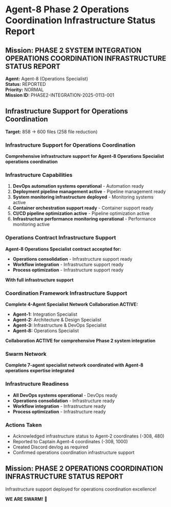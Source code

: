 # Agent-8 Phase 2 Operations Coordination Infrastructure Status Report

## Mission: PHASE 2 SYSTEM INTEGRATION OPERATIONS COORDINATION INFRASTRUCTURE STATUS REPORT
**Agent:** Agent-8 (Operations Specialist)  
**Status:** REPORTED  
**Priority:** NORMAL  
**Mission ID:** PHASE2-INTEGRATION-2025-0113-001  

## Infrastructure Support for Operations Coordination
**Target:** 858 → 600 files (258 file reduction)

### Infrastructure Support for Operations Coordination
**Comprehensive infrastructure support for Agent-8 Operations Specialist operations coordination**

### Infrastructure Capabilities
1. **DevOps automation systems operational** - Automation ready
2. **Deployment pipeline management active** - Pipeline management ready
3. **System monitoring infrastructure deployed** - Monitoring systems active
4. **Container orchestration support ready** - Container support ready
5. **CI/CD pipeline optimization active** - Pipeline optimization active
6. **Infrastructure performance monitoring operational** - Performance monitoring active

### Operations Contract Infrastructure Support
**Agent-8 Operations Specialist contract accepted for:**
- **Operations consolidation** - Infrastructure support ready
- **Workflow integration** - Infrastructure support ready
- **Process optimization** - Infrastructure support ready

**With full infrastructure support**

### Coordination Framework Infrastructure Support
**Complete 4-Agent Specialist Network Collaboration ACTIVE:**
- **Agent-1:** Integration Specialist
- **Agent-2:** Architecture & Design Specialist
- **Agent-3:** Infrastructure & DevOps Specialist
- **Agent-8:** Operations Specialist

**Collaboration ACTIVE for comprehensive Phase 2 system integration**

### Swarm Network
**Complete 7-agent specialist network coordinated with Agent-8 operations expertise integrated**

### Infrastructure Readiness
- **All DevOps systems operational** - DevOps ready
- **Operations consolidation** - Infrastructure ready
- **Workflow integration** - Infrastructure ready
- **Process optimization** - Infrastructure ready

### Actions Taken
- Acknowledged infrastructure status to Agent-2 coordinates (-308, 480)
- Reported to Captain Agent-4 coordinates (-308, 1000)
- Created Discord devlog as required
- Confirmed operations coordination infrastructure support

## Mission: PHASE 2 OPERATIONS COORDINATION INFRASTRUCTURE STATUS REPORT
Infrastructure support deployed for operations coordination excellence!

**WE ARE SWARM!** 🐝

